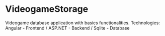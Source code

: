 # VideogameStorage
Videogame database application with basics functionalities. Technologies: Angular - Frontend /  ASP.NET - Backend / Sqlite - Database
